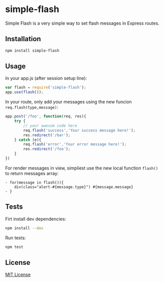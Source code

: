 # simple-flash
Simple Flash is a very simple way to set flash messages in Express routes.

## Installation

``` sh
npm install simple-flash
```

## Usage

In your app.js (after session setup line):

``` js
var flash = require('simple-flash');
app.use(flash());
```

In your route, only add your messages using the new funcion `req.flash(type,message)`:

``` js
app.post('/foo', function(req, res){
    try {
        // your awesom code here
        req.flash('success','Your success message here!');
        res.redirect('/bar');
    } catch (e){
        req.flash('error','Your error message here!');
        res.redirect('/foo');
    }
})
```

For render messages in view, simpliest use the new local function `flash()` to return messages array:

``` jade
- for(message in flash()){
    div(class="alert-#{message.type}") #{message.message}
- }
```

## Tests

Firt install dev dependencies:

``` sh
npm install --dev
```

Run tests:

``` sh
npm test
```

## License

[MIT License](http://opensource.org/licenses/MIT)